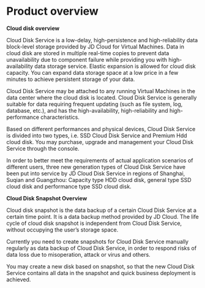 # **Product overview**

**Cloud disk overview**


Cloud Disk Service is a low-delay, high-persistence and high-reliability data block-level storage provided by JD Cloud for Virtual Machines. Data in cloud disk are stored in multiple real-time copies to prevent data unavailability due to component failure while providing you with high-availability data storage service. Elastic expansion is allowed for cloud disk capacity. You can expand data storage space at a low price in a few minutes to achieve persistent storage of your data.

Cloud Disk Service may be attached to any running Virtual Machines in the data center where the cloud disk is located. Cloud Disk Service is generally suitable for data requiring frequent updating (such as file system, log, database, etc.), and has the high-availability, high-reliability and high-performance characteristics.

Based on different performances and physical devices, Cloud Disk Service is divided into two types, i.e. SSD Cloud Disk Service and Premium Hdd cloud disk. You may purchase, upgrade and management your Cloud Disk Service through the console.

In order to better meet the requirements of actual application scenarios of different users, three new generation types of Cloud Disk Service have been put into service by JD Cloud Disk Service in regions of Shanghai, Suqian and Guangzhou: Capacity type HDD cloud disk, general type SSD cloud disk and performance type SSD cloud disk.


**Cloud Disk Snapshot Overview**


Cloud disk snapshot is the data backup of a certain Cloud Disk Service at a certain time point. It is a data backup method provided by JD Cloud. The life cycle of cloud disk snapshot is independent from Cloud Disk Service, without occupying the user’s storage space.

Currently you need to create snapshots for Cloud Disk Service manually regularly as data backup of Cloud Disk Service, in order to respond risks of data loss due to misoperation, attack or virus and others.

You may create a new disk based on snapshot, so that the new Cloud Disk Service contains all data in the snapshot and quick business deployment is achieved.